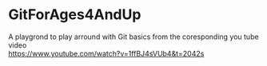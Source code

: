 # GitForAges4AndUp
A playgrond to play arround with Git basics from the coresponding you tube video  
https://www.youtube.com/watch?v=1ffBJ4sVUb4&t=2042s
